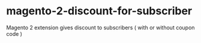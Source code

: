 # magento-2-discount-for-subscriber
Magento 2 extension gives discount to subscribers ( with or without coupon code )
